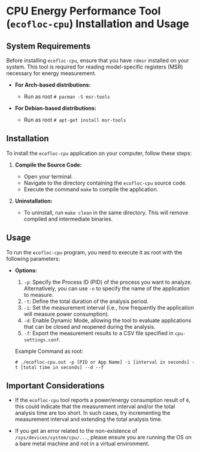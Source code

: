 # CPU Energy Performance Tool (`ecofloc-cpu`) Installation and Usage

## System Requirements

Before installing `ecofloc-cpu`, ensure that you have `rdmsr` installed on your system. This tool is required for reading model-specific registers (MSR) necessary for energy measurement.

- **For Arch-based distributions:**
  - Run as root `# pacman -S msr-tools`

- **For Debian-based distributions:**
  - Run as root `# apt-get install msr-tools`

    
## Installation

To install the `ecofloc-cpu` application on your computer, follow these steps:

1. **Compile the Source Code:**
   - Open your terminal.
   - Navigate to the directory containing the `ecofloc-cpu` source code.
   - Execute the command `make` to compile the application.

2. **Uninstallation:**
   - To uninstall, run `make clean` in the same directory. This will remove compiled and intermediate binaries.

## Usage

To run the `ecofloc-cpu` program, you need to execute it as root with the following parameters:

- **Options:**
  1. `-p`: Specify the Process ID (PID) of the process you want to analyze. Alternatively, you can use `-n` to specify the name of the application to measure.
  2. `-t`: Define the total duration of the analysis period.
  3. `-i`: Set the measurement interval (i.e., how frequently the application will measure power consumption).
  4. `-d`: Enable Dynamic Mode, allowing the tool to evaluate applications that can be closed and reopened during the analysis.
  5. `-f`: Export the measurement results to a CSV file specified in `cpu-settings.conf`.
  
  Example Command as root:

  `# ./ecofloc-cpu.out -p [PID or App Name] -i [interval in seconds] -t [total time in seconds] --d --f`

## Important Considerations

- If the `ecofloc-cpu` tool reports a power/energy consumption result of `0`, this could indicate that the measurement interval and/or the total analysis time are too short. In such cases, try incrementing the measurement interval and extending the total analysis time.

- If you get an error related to the non-existence of `/sys/devices/system/cpu/...`, please ensure you are running the OS on a bare metal machine and not in a virtual environment. 